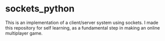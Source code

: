 # sockets_python

This is an implementation of a client/server system using sockets.
I made this repository for self learning, as a fundamental step in making an online multiplayer game.
